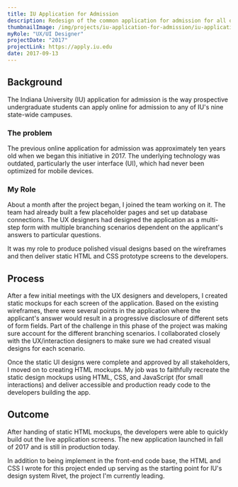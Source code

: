 ```yaml
---
title: IU Application for Admission
description: Redesign of the common application for admission for all of IU's nine campuses
thumbnailImage: /img/projects/iu-application-for-admission/iu-application-for-admission-thumbnail.png
myRole: "UX/UI Designer"
projectDate: "2017"
projectLink: https://apply.iu.edu
date: 2017-09-13
---
```

## Background

The Indiana University (IU) application for admission is the way prospective undergraduate students can apply online for admission to any of IU's nine state-wide campuses.

### The problem

The previous online application for admission was approximately ten years old when we began this initiative in 2017. The underlying technology was outdated, particularly the user interface (UI), which had never been optimized for mobile devices.

### My Role

About a month after the project began, I joined the team working on it. The team had already built a few placeholder pages and set up database connections. The UX designers had designed the application as a multi-step form with multiple branching scenarios dependent on the applicant's answers to particular questions.

It was my role to produce polished visual designs based on the wireframes and then deliver static HTML and CSS prototype screens to the developers.

## Process

After a few initial meetings with the UX designers and developers, I created static mockups for each screen of the application. Based on the existing wireframes, there were several points in the application where the applicant's answer would result in a progressive disclosure of different sets of form fields. Part of the challenge in this phase of the project was making sure account for the different branching scenarios. I collaborated closely with the UX/interaction designers to make sure we had created visual designs for each scenario.

Once the static UI designs were complete and approved by all stakeholders, I moved on to creating HTML mockups. My job was to faithfully recreate the static design mockups using HTML, CSS, and JavaScript (for small interactions) and deliver accessible and production ready code to the developers building the app.

## Outcome

After handing of static HTML mockups, the developers were able to quickly build out the live application screens. The new application launched in fall of 2017 and is still in production today.

In addition to being implement in the front-end code base, the HTML and CSS I wrote for this project ended up serving as the starting point for IU's design system Rivet, the project I'm currently leading.